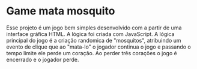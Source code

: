 # Game mata mosquito

Esse projeto é um jogo bem simples desenvolvido com a partir de uma interface gráfica HTML. A lógica foi criada com JavaScript. 
A lógica principal do jogo é a criação randomica de "mosquitos", atribuindo um evento de clique que ao "mata-lo" o jogador continua o jogo e passando o tempo limite ele perde um coração. Ao perder três corações o jogo é encerrado e o jogador perde.
